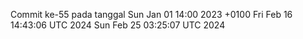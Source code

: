 Commit ke-55 pada tanggal Sun Jan 01 14:00 2023 +0100
Fri Feb 16 14:43:06 UTC 2024
Sun Feb 25 03:25:07 UTC 2024
